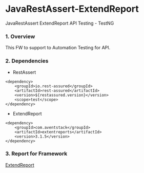# JavaRestAssert-ExtendReport
JavaRestAssert ExtendReport API Testing - TestNG
### 1. Overview
This FW to support to Automation Testing for API.
### 2. Dependencies
- RestAssert
```$xslt
<dependency>
    <groupId>io.rest-assured</groupId>
    <artifactId>rest-assured</artifactId>
    <version>${restassured.version}</version>
    <scope>test</scope>
</dependency>
```

- ExtendReport

```$xslt
<dependency>
    <groupId>com.aventstack</groupId>
    <artifactId>extentreports</artifactId>
    <version>3.1.5</version>
</dependency>
```

### 3. Report for Framework

[ExtendReport](http://extentreports.com/)

